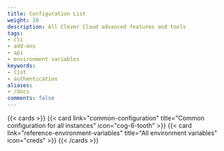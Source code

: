```yaml
---
title: Configuration List
weight: 10
description: All Clever Cloud advanced features and tools
tags:
- cli
- add-ons
- api
- environment variables
keywords:
- list
- authentication
aliases:
- /docs
comments: false
---
```


{{< cards >}}
  {{< card link="common-configuration" title="Common configuration for all instances" icon="cog-6-tooth" >}}
  {{< card link="reference-environment-variables" title="All environment variables" icon="creds" >}}
{{< /cards >}}
